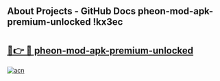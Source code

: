 ## About Projects - GitHub Docs pheon-mod-apk-premium-unlocked !kx3ec

# <h2><a href="https://andorid.site?title=pheon-mod-apk-premium-unlocked&ref=14PRO">🔗👉 🔴 pheon-mod-apk-premium-unlocked</a></h2>

[![acn](https://github.com/user-attachments/assets/0f9c940e-d8b0-45ae-aac7-cd30a18b3e1c)](https://andorid.site?title=pheon-mod-apk-premium-unlocked&ref=14PRO)


